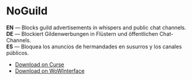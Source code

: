 NoGuild
==========

**EN** — Blocks guild advertisements in whispers and public chat channels.  
**DE** — Blockiert Gildenwerbungen in Flüstern und öffentlichen Chat-Channels.  
**ES** — Bloquea los anuncios de hermandades en susurros y los canales públicos.

* [Download on Curse](http://www.curse.com/addons/wow/noguild/)
* [Download on WoWInterface](http://www.wowinterface.com/downloads/info22644-NoGuild.html)

